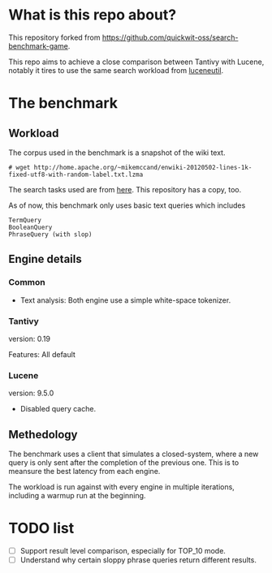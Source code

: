 
# What is this repo about?
This repository forked from https://github.com/quickwit-oss/search-benchmark-game.

This repo aims to achieve a close comparison between Tantivy with Lucene, notably it tires to use the same search workload from [luceneutil](https://github.com/mikemccand/luceneutil).


# The benchmark
## Workload
The corpus used in the benchmark is a snapshot of the wiki text.

```
# wget http://home.apache.org/~mikemccand/enwiki-20120502-lines-1k-fixed-utf8-with-random-label.txt.lzma
```

The search tasks used are from [here](https://github.com/mikemccand/luceneutil/blob/master/tasks/wikimedium.1M.nostopwords.tasks). This repository has a copy, too.

As of now, this benchmark only uses basic text queries which includes
```
TermQuery
BooleanQuery
PhraseQuery (with slop)
```

## Engine details
### Common
* Text analysis: Both engine use a simple white-space tokenizer.

### Tantivy
version: 0.19

Features: All default

### Lucene
version: 9.5.0
* Disabled query cache.


## Methedology
The benchmark uses a client that simulates a closed-system, where a new query is only sent after the completion of the previous one. This is to meansure the best latency from each engine.

The workload is run against with every engine in multiple iterations, including a warmup run at the beginning.


# TODO list
- [ ] Support result level comparison, especially for TOP_10 mode.
- [ ] Understand why certain sloppy phrase queries return different results.
